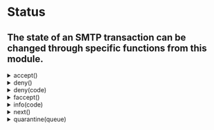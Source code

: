# Status
## The state of an SMTP transaction can be changed through specific functions from this module.
<details><summary>accept()</summary><br/> Tell the rule engine to accept the incomming transaction for the current stage.
 This means that all rules following the one `accept` is called in the current stage
 will be ignored.

 # Effective smtp stage

 all of them.

 # Example
 ```js
 #{
     connect: [
         // "ignored checks" will be ignored because the previous rule returned accept.
         rule "accept" || accept(),
         rule "ignored checks" || print("this will be ignored.")
     ],

     mail: [
         // rule evaluation is resumed in the next stage.
         rule "resuming rules" || print("we resume rule evaluation here.");
     ]
 }
 ```

 
</details>
<details><summary>deny()</summary><br/> Stop rules evaluation and/or send an error code to the client.
 The code sent is `554 - permanent problems with the remote server`.

 # Effective smtp stage

 all of them.

 # Example
 ```js
 #{
     rcpt: [
         rule "" || {
            // The client is denied if a recipient's domain matches satan.org,
            // this is a blacklist, sort-of.
            if ctx().rcpt.domain == "satan.org" {
                deny()
            } else {
                next()
            }
        },
     ],
 }
 ```

 
</details>
<details><summary>deny(code)</summary><br/> Stop rules evaluation and/or send a custom code to the client.

 # Effective smtp stage

 all of them.

 # Example
 ```js
 #{
     rcpt: [
         rule "" || {
            // a custom error code can be used with `deny`.
            object error_code code = #{ code: 550, enhanced: "", text: "satan.org is not welcome here." };

            // The client is denied if a recipient's domain matches satan.org,
            // this is a blacklist, sort-of.
            if ctx().rcpt.domain == "satan.org" {
                deny(error_code)
            } else {
                next()
            }
        },
     ],
 }
 ```

 
</details>
<details><summary>faccept()</summary><br/> Tell the rule engine to force accept the incomming transaction.
 This means that all rules following the one `faccept` is called
 will be ignored.

 Use this return status when you are sure that
 the incoming client can be trusted.

 # Effective smtp stage

 all of them.

 # Example
 ```js
 #{
     connect: [
         // Here we imagine that "192.168.1.10" is a trusted source, so we can force accept
         // any other rules that don't need to be run.
         rule "check for trusted source" || if client_ip() == "192.168.1.10" { faccept() } else { next() },
     ],
 }

 
 ```
</details>
<details><summary>info(code)</summary><br/> Ask the client to retry to send the current comment by sending an information code.

 # Effective smtp stage

 all of them.

 # Example
 ```js
 #{
     connect: [
         rule "" || {
            object info_code code = #{ code: 451, enhanced: "", text: "failed to understand you request, please retry." };
            info(info_code)
        },
     ],
 }
 ```

 
</details>
<details><summary>next()</summary><br/> Tell the rule engine that a rule succeeded.

 # Effective smtp stage

 all of them.

 # Example
 ```js
 #{
     connect: [
         // once "go next" is evaluated, the rule engine execute "another rule".
         rule "go next" || next(),
         rule "another rule" || print("checking stuff ..."),
     ],
 }
 ```

 
</details>
<details><summary>quarantine(queue)</summary><br/> Skip all rules until the email is received and place the email in a
 quarantine queue.

 # Args

 * `queue` - the relative path to the queue where the email will be quarantined.

 # Effective smtp stage

 all of them.

 # Example
 ```js
 #{
     postq: [
           delegate svc::clamsmtpd "check email for virus" || {
               // the email is placed in quarantined if a virus is detected by
               // a service.
               if has_header("X-Virus-Infected") {
                 quarantine("virus_queue")
               } else {
                 next()
               }
           }
     ],
 }
 ```

 
</details>